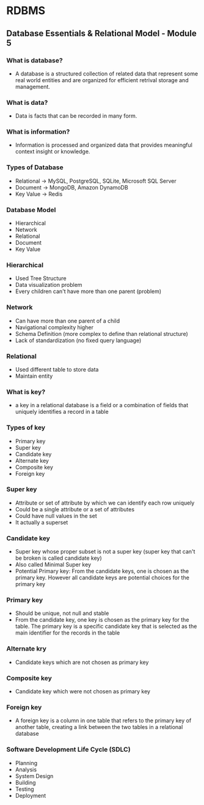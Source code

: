 # RDBMS

## Database Essentials & Relational Model - Module 5

### What is database?

- A database is a structured collection of related data that represent some real world entities and are organized for efficient retrival storage and management.

### What is data?

- Data is facts that can be recorded in many form.

### What is information?

- Information is processed and organized data that provides meaningful context insight or knowledge.

### Types of Database

- Relational -> MySQL, PostgreSQL, SQLite, Microsoft SQL Server
- Document -> MongoDB, Amazon DynamoDB
- Key Value -> Redis

### Database Model

- Hierarchical
- Network
- Relational
- Document
- Key Value

### Hierarchical

- Used Tree Structure
- Data visualization problem
- Every children can't have more than one parent (problem)

### Network

- Can have more than one parent of a child
- Navigational complexity higher
- Schema Definition (more complex to define than relational structure)
- Lack of standardization (no fixed query language)

### Relational

- Used different table to store data
- Maintain entity

### What is key?

- a key in a relational database is a field or a combination of fields that uniquely identifies a record in a table

### Types of key

- Primary key
- Super key
- Candidate key
- Alternate key
- Composite key
- Foreign key

### Super key

- Attribute or set of attribute by which we can identify each row uniquely
- Could be a single attribute or a set of attributes
- Could have null values in the set
- It actually a superset

### Candidate key

- Super key whose proper subset is not a super key (super key that can't be broken is called candidate key)
- Also called Minimal Super key
- Potential Primary key: From the candidate keys, one is chosen as the primary key. However all candidate keys are potential choices for the primary key

### Primary key

- Should be unique, not null and stable
- From the candidate key, one key is chosen as the primary key for the table. The primary key is a specific candidate key that is selected as the main identifier for the records in the table

### Alternate kry

- Candidate keys which are not chosen as primary key

### Composite key

- Candidate key which were not chosen as primary key

### Foreign key

- A foreign key is a column in one table that refers to the primary key of another table, creating a link between the two tables in a relational database

### Software Development Life Cycle (SDLC)

- Planning
- Analysis
- System Design
- Building
- Testing
- Deployment
